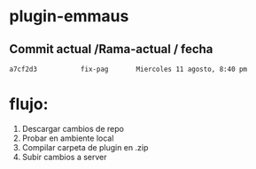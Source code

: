 # plugin-emmaus
## Commit actual      /Rama-actual   / fecha
    a7cf2d3           fix-pag       Miercoles 11 agosto, 8:40 pm

 # flujo:

 1. Descargar cambios de repo
 2. Probar en ambiente local
 3. Compilar carpeta de plugin en .zip
 4. Subir cambios a server